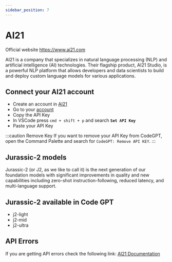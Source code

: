 ```yaml
---
sidebar_position: 7
---
```


# AI21
Official website https://www.ai21.com

AI21 is a company that specializes in natural language processing (NLP) and artificial intelligence (AI) technologies. Their flagship product, AI21 Studio, is a powerful NLP platform that allows developers and data scientists to build and deploy custom language models for various applications.

## Connect your AI21 account
- Create an account in [AI21](https://www.ai21.com/)
- Go to your [account](https://studio.ai21.com/account/account)
- Copy the API Key
- In VSCode press ```cmd + shift + p``` and search **`Set API Key`**
- Paste your API Key

:::caution Remove Key
If you want to remove your API Key from CodeGPT, open the Command Palette and search for `CodeGPT: Remove API KEY`.
:::

## Jurassic-2 models
Jurassic-2 (or J2, as we like to call it) is the next generation of our foundation models with significant improvements in quality and new capabilities including zero-shot instruction-following, reduced latency, and multi-language support.

## Jurassic-2 available in Code GPT
- j2-light
- j2-mid
- j2-ultra

## API Errors
If you are getting API errors check the following link: [AI21 Documentation](https://docs.ai21.com/reference/j2-complete-api-ref)

